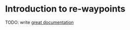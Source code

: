 # Introduction to re-waypoints

TODO: write [great documentation](http://jacobian.org/writing/what-to-write/)
